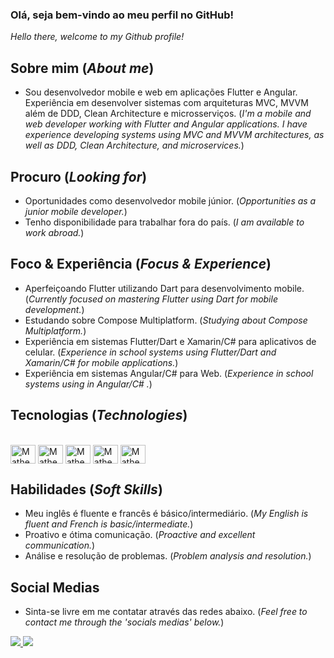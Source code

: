 ### Olá, seja bem-vindo ao meu perfil no GitHub!
_Hello there, welcome to my Github profile!_

## Sobre mim (_About me_) 
- Sou desenvolvedor mobile e web em aplicações Flutter e Angular. Experiência em desenvolver sistemas com arquiteturas MVC, MVVM além de DDD, Clean Architecture e microsserviços. (_I'm a mobile and web developer working with Flutter and Angular applications. I have experience developing systems using MVC and MVVM architectures, as well as DDD, Clean Architecture, and microservices._)

## Procuro (_Looking for_) 
- Oportunidades como desenvolvedor mobile júnior. (_Opportunities as a junior mobile developer._)
- Tenho disponibilidade para trabalhar fora do país. (_I am available to work abroad._)

## Foco & Experiência (_Focus & Experience_) 
- Aperfeiçoando Flutter utilizando Dart para desenvolvimento mobile. (_Currently focused on mastering Flutter using Dart for mobile development._)
- Estudando sobre Compose Multiplatform. (_Studying about Compose Multiplatform._)
- Experiência em sistemas Flutter/Dart e Xamarin/C# para aplicativos de celular. (_Experience in school systems using Flutter/Dart and Xamarin/C# for mobile applications._)
- Experiência em sistemas Angular/C# para Web. (_Experience in school systems using in Angular/C# ._)

## Tecnologias (_Technologies_)
<div style="display: inline:block"><br>
  <img align="center" alt="Matheus-Flutter" height="30" width="40" src="https://docs.flutter.dev/assets/images/branding/flutter/logo/default.svg" />
  <img align="center" alt="Matheus-Angular" height="30" width="40" src="https://cdn.jsdelivr.net/gh/devicons/devicon/icons/angularjs/angularjs-plain.svg" />
  <img align="center" alt="Matheus-Js" height="30" width="40" src="https://cdn.jsdelivr.net/gh/devicons/devicon/icons/javascript/javascript-plain.svg" />
  <img align="center" alt="Matheus-Ts" height="30" width="40" src="https://cdn.jsdelivr.net/gh/devicons/devicon/icons/typescript/typescript-plain.svg" />
  <img align="center" alt="Matheus-Csharp" height="30" width="40" src="https://cdn.jsdelivr.net/gh/devicons/devicon/icons/csharp/csharp-plain.svg" />  
</div> 

## Habilidades (_Soft Skills_)
- Meu inglês é fluente e francês é básico/intermediário. (_My English is fluent and French is basic/intermediate._)
- Proativo e ótima comunicação. (_Proactive and excellent communication._)
- Análise e resolução de problemas. (_Problem analysis and resolution._)
 
## Social Medias
- Sinta-se livre em me contatar através das redes abaixo. (_Feel free to contact me through the 'socials medias' below._)
<div>
  <a href="https://www.linkedin.com/in/matheuslourencofidalgo/" target="_blank">
    <img src="https://img.shields.io/badge/LinkedIn-0077B5?style=for-the-badge&logo=linkedin&logoColor=white" target ="_blank">
  </a>
  <a href="mailto:matheusoxy@gmail.com" target="_blank">
    <img src="https://img.shields.io/badge/Gmail-D14836?style=for-the-badge&logo=gmail&logoColor=white" target ="_blank">
</div>

